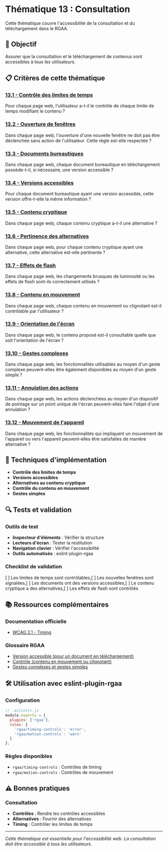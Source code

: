 # Thématique 13 : Consultation

Cette thématique couvre l'accessibilité de la consultation et du téléchargement dans le RGAA.

## 🎯 Objectif

Assurer que la consultation et le téléchargement de contenus sont accessibles à tous les utilisateurs.

## 📋 Critères de cette thématique

### [13.1 - Contrôle des limites de temps](13.1/)
Pour chaque page web, l'utilisateur a-t-il le contrôle de chaque limite de temps modifiant le contenu ?

### [13.2 - Ouverture de fenêtres](13.2/)
Dans chaque page web, l'ouverture d'une nouvelle fenêtre ne doit pas être déclenchée sans action de l'utilisateur. Cette règle est-elle respectée ?

### [13.3 - Documents bureautiques](13.3/)
Dans chaque page web, chaque document bureautique en téléchargement possède-t-il, si nécessaire, une version accessible ?

### [13.4 - Versions accessibles](13.4/)
Pour chaque document bureautique ayant une version accessible, cette version offre-t-elle la même information ?

### [13.5 - Contenu cryptique](13.5/)
Dans chaque page web, chaque contenu cryptique a-t-il une alternative ?

### [13.6 - Pertinence des alternatives](13.6/)
Dans chaque page web, pour chaque contenu cryptique ayant une alternative, cette alternative est-elle pertinente ?

### [13.7 - Effets de flash](13.7/)
Dans chaque page web, les changements brusques de luminosité ou les effets de flash sont-ils correctement utilisés ?

### [13.8 - Contenu en mouvement](13.8/)
Dans chaque page web, chaque contenu en mouvement ou clignotant est-il contrôlable par l'utilisateur ?

### [13.9 - Orientation de l'écran](13.9/)
Dans chaque page web, le contenu proposé est-il consultable quelle que soit l'orientation de l'écran ?

### [13.10 - Gestes complexes](13.10/)
Dans chaque page web, les fonctionnalités utilisables au moyen d'un geste complexe peuvent-elles être également disponibles au moyen d'un geste simple ?

### [13.11 - Annulation des actions](13.11/)
Dans chaque page web, les actions déclenchées au moyen d'un dispositif de pointage sur un point unique de l'écran peuvent-elles faire l'objet d'une annulation ?

### [13.12 - Mouvement de l'appareil](13.12/)
Dans chaque page web, les fonctionnalités qui impliquent un mouvement de l'appareil ou vers l'appareil peuvent-elles être satisfaites de manière alternative ?

## 🔧 Techniques d'implémentation

- **Contrôle des limites de temps**
- **Versions accessibles**
- **Alternatives au contenu cryptique**
- **Contrôle du contenu en mouvement**
- **Gestes simples**

## 🔍 Tests et validation

### Outils de test
- **Inspecteur d'éléments** : Vérifier la structure
- **Lecteurs d'écran** : Tester la restitution
- **Navigation clavier** : Vérifier l'accessibilité
- **Outils automatisés** : eslint-plugin-rgaa

### Checklist de validation
[ ] Les limites de temps sont contrôlables,[ ] Les nouvelles fenêtres sont signalées,[ ] Les documents ont des versions accessibles,[ ] Le contenu cryptique a des alternatives,[ ] Les effets de flash sont contrôlés

## 📚 Ressources complémentaires

### Documentation officielle
- [WCAG 2.1 - Timing](https://www.w3.org/WAI/WCAG21/quickref/#timing)

### Glossaire RGAA
- [Version accessible (pour un document en téléchargement)](/rgaa/glossaire/version-accessible-pour-un-document-en-telechargement)
- [Contrôle (contenu en mouvement ou clignotant)](/rgaa/glossaire/controle-contenu-en-mouvement-ou-clignotant)
- [Gestes complexes et gestes simples](/rgaa/glossaire/gestes-complexes-et-gestes-simples)

## 🛠️ Utilisation avec eslint-plugin-rgaa

### Configuration
```javascript
// .eslintrc.js
module.exports = {
  plugins: ['rgaa'],
  rules: {
    'rgaa/timing-controls': 'error',
    'rgaa/motion-controls': 'warn'
  }
};
```

### Règles disponibles
- `rgaa/timing-controls` : Contrôles de timing
- `rgaa/motion-controls` : Contrôles de mouvement

## ⚠️ Bonnes pratiques

### Consultation
- **Contrôles** : Rendre les contrôles accessibles
- **Alternatives** : Fournir des alternatives
- **Timing** : Contrôler les limites de temps

---

*Cette thématique est essentielle pour l'accessibilité web. La consultation doit être accessible à tous les utilisateurs.*
